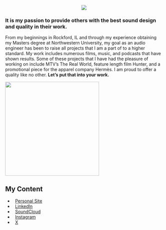 <p align="center"> <img src ="[https://previews.dropbox.com/p/thumb/ACdqQ5qVfaWhcCe0Qa_tF5lg9BvCA58z5UH_XDt0SgEuRUS49LJSSldBSiXPWLaKivpHbBfPn7B0_hvvmL-muEAk2ZuIpw_-5yHWTZrBkhXtIfnPbk_lG5b65DM9qqWBGPjWMRjz8MQWqJ4-VRtbtXjci7vLFqTlQcRWySKz-x7vcTUrAYluLE5YwUokbnbG2KJdyTftgplY186Zm3adu-TyP0t_QUT-uUR8_l7DhhbxcAYcndHTfQE8rNV5dT49eNfRnIa8E2eIWZRT-19uch-7wmzkfvkXrYg5rgMX51eQ8Q/p.png](https://www.dropbox.com/scl/fi/csdel3s46s319kti72hvi/LOGO-combined-white.png?rlkey=36rm4gde9kdbxib6fepw4pofs&st=qbi91ajn&dl=0)"> </p>

<h3>It is my passion to provide others with the best sound design and quality in their work.</h3>

From my beginnings in Rockford, IL and through my experience obtaining my Masters degree at Northwestern University, my goal as an audio engineer has been to raise all projects that I am a part of to a higher standard.  My work includes numerous films, music, and podcasts that have shown results. Some of these projects that I have had the pleasure of working on include MTV’s The Real World, feature length film Hunter, and a promotional piece for the apparel company Hermès. I am proud to offer a quality like no other. **Let’s put that into your work.** 

<img src ="https://images.squarespace-cdn.com/content/v1/54809453e4b002e3c082fde4/1589845524683-L91LLSTUXUYJKUQ9S68J/ke17ZwdGBToddI8pDm48kK60W-ob1oA2Fm-j4E_9NQB7gQa3H78H3Y0txjaiv_0fDoOvxcdMmMKkDsyUqMSsMWxHk725yiiHCCLfrh8O1z4YTzHvnKhyp6Da-NYroOW3ZGjoBKy3azqku80C789l0kD6Ec8Uq9YczfrzwR7e2Mh5VMMOxnTbph8FXiclivDQnof69TlCeE0rAhj6HUpXkw/image-asset.jpeg?format=1000w" width=300>

<h2>My Content</h2>

- &nbsp; [Personal Site](https://www.adammizner.com)
- &nbsp; [LinkedIn](https://www.linkedin.com/adammizner)
- &nbsp; [SoundCloud](https://soundcloud.com/adammizner)
- &nbsp; [Instagram](https://www.instagram.com/adammizner)
- &nbsp; [X](https://www.x.com/adammizner)

<!---
amizner/amizner is a ✨ special ✨ repository because its `README.md` (this file) appears on your GitHub profile.
You can click the Preview link to take a look at your changes.
--->
